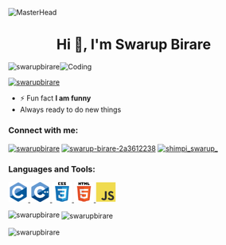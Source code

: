 ![MasterHead](https://camo.githubusercontent.com/48ec00ed4c84e771db4a1db90b56352923a8d644452a32b434d68e97006c9337/68747470733a2f2f63686b736b696c6c732e636f6d2f77702d636f6e74656e742f75706c6f6164732f323032302f30342f504e432d416e696d617465642d42616e6e6572732e676966)

<h1 align="center">Hi 👋, I'm Swarup Birare</h1>

<img align="right" alt="Coding" width="400" src="https://raw.githubusercontent.com/PolarBearGG/PolarBearGG/master/web-developer.gif">


<p align="left"> <img src="https://komarev.com/ghpvc/?username=swarupbirare&label=Profile%20views&color=0e75b6&style=flat" alt="swarupbirare" /> </p>

<p align="left"> <a href="https://twitter.com/swarupbirare" target="blank"><img src="https://img.shields.io/twitter/follow/swarupbirare?logo=twitter&style=for-the-badge" alt="swarupbirare" /></a> </p>

- ⚡ Fun fact **I am funny**
- Always ready to do new things

<h3 align="left">Connect with me:</h3>
<p align="left">
<a href="https://twitter.com/swarupbirare" target="blank"><img align="center" src="https://raw.githubusercontent.com/rahuldkjain/github-profile-readme-generator/master/src/images/icons/Social/twitter.svg" alt="swarupbirare" height="30" width="40" /></a>
<a href="https://linkedin.com/in/swarup-birare-2a3612238" target="blank"><img align="center" src="https://raw.githubusercontent.com/rahuldkjain/github-profile-readme-generator/master/src/images/icons/Social/linked-in-alt.svg" alt="swarup-birare-2a3612238" height="30" width="40" /></a>
<a href="https://instagram.com/shimpi_swarup_" target="blank"><img align="center" src="https://raw.githubusercontent.com/rahuldkjain/github-profile-readme-generator/master/src/images/icons/Social/instagram.svg" alt="shimpi_swarup_" height="30" width="40" /></a>
</p>

<h3 align="left">Languages and Tools:</h3>
<p align="left"> <a href="https://www.cprogramming.com/" target="_blank" rel="noreferrer"> <img src="https://raw.githubusercontent.com/devicons/devicon/master/icons/c/c-original.svg" alt="c" width="40" height="40"/> </a> <a href="https://www.w3schools.com/cpp/" target="_blank" rel="noreferrer"> <img src="https://raw.githubusercontent.com/devicons/devicon/master/icons/cplusplus/cplusplus-original.svg" alt="cplusplus" width="40" height="40"/> </a> <a href="https://www.w3schools.com/css/" target="_blank" rel="noreferrer"> <img src="https://raw.githubusercontent.com/devicons/devicon/master/icons/css3/css3-original-wordmark.svg" alt="css3" width="40" height="40"/> </a> <a href="https://www.w3.org/html/" target="_blank" rel="noreferrer"> <img src="https://raw.githubusercontent.com/devicons/devicon/master/icons/html5/html5-original-wordmark.svg" alt="html5" width="40" height="40"/> </a> <a href="https://developer.mozilla.org/en-US/docs/Web/JavaScript" target="_blank" rel="noreferrer"> <img src="https://raw.githubusercontent.com/devicons/devicon/master/icons/javascript/javascript-original.svg" alt="javascript" width="40" height="40"/> </a> </p>

<p><img align="left" src="https://github-readme-stats.vercel.app/api/top-langs?username=swarupbirare&show_icons=true&locale=en&layout=compact" alt="swarupbirare" /></p>

<p>&nbsp;<img align="center" src="https://github-readme-stats.vercel.app/api?username=swarupbirare&show_icons=true&locale=en" alt="swarupbirare" /></p>

<p><img align="center" src="https://github-readme-streak-stats.herokuapp.com/?user=swarupbirare&" alt="swarupbirare" /></p>
